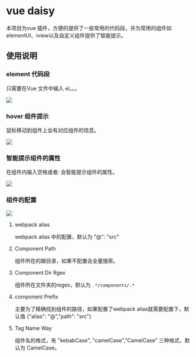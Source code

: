 # vue daisy

本项目为vue 插件，方便的提供了一些常用的代码段，并为常用的组件如elementUI、iview以及自定义组件提供了智能提示。


## 使用说明



### element 代码段
只需要在Vue 文件中输入 el。。。

![](https://pic.imgdb.cn/item/62c285b15be16ec74a048b1e.gif)

### hover 组件提示
鼠标移动到组件上会有对应组件的信息。

![](https://pic.imgdb.cn/item/62c285c55be16ec74a04a2cc.gif)

### 智能提示组件的属性
在组件内输入空格或者: 会智能提示组件的属性。

![](https://pic.imgdb.cn/item/62c285ad5be16ec74a04860d.gif)


### 组件的配置

![](https://pic.imgdb.cn/item/62c286125be16ec74a050087.png)

1. webpack alias

   webpack alias 中的配置，默认为  "@": "src"
2. Component Path

   组件所在的跟目录，如果不配置会全量搜索。
3. Component Dir Rgex

   组件所在文件夹的regex，默认为 `.*/components/.*`
1. component Prefix

   主要为了精确找到组件的路径，如果配置了webpack alias就需要配置下，默认值  {"alias": "@","path": "src"}

1. Tag Name Way

   组件名的格式，有 "kebabCase", "camelCase","CamelCase" 三种格式，默认为 CamelCase。


